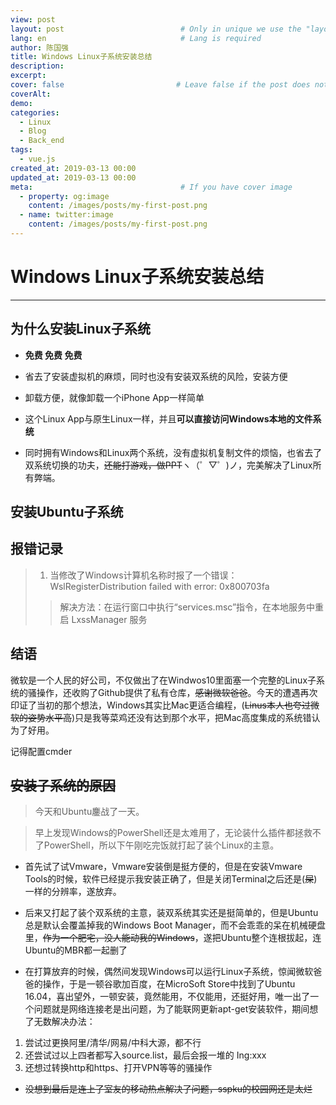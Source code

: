 ```yaml
---
view: post
layout: post                          # Only in unique we use the "layout: post"
lang: en                              # Lang is required
author: 陈国强
title: Windows Linux子系统安装总结
description:
excerpt:
cover: false                         # Leave false if the post does not have cover image, if there is set to true
coverAlt:
demo:
categories:
  - Linux
  - Blog
  - Back_end
tags:
  - vue.js
created_at: 2019-03-13 00:00
updated_at: 2019-03-13 00:00
meta:                                 # If you have cover image
  - property: og:image
    content: /images/posts/my-first-post.png
  - name: twitter:image
    content: /images/posts/my-first-post.png
---
```


# Windows Linux子系统安装总结

---

## 为什么安装Linux子系统

+ **免费 免费 免费**

+ 省去了安装虚拟机的麻烦，同时也没有安装双系统的风险，安装方便

+ 卸载方便，就像卸载一个iPhone App一样简单

+ 这个Linux App与原生Linux一样，并且**可以直接访问Windows本地的文件系统**

+ 同时拥有Windows和Linux两个系统，没有虚拟机复制文件的烦恼，也省去了双系统切换的功夫，~~还能打游戏，做PPT~~ヽ（゜▽゜)ノ，完美解决了Linux所有弊端。

## 安装Ubuntu子系统

## 报错记录

> 1. 当修改了Windows计算机名称时报了一个错误：WslRegisterDistribution failed with error: 0x800703fa
>> 解决方法：在运行窗口中执行“services.msc”指令，在本地服务中重启 LxssManager 服务

## 结语

微软是一个人民的好公司，不仅做出了在Windwos10里面塞一个完整的Linux子系统的骚操作，还收购了Github提供了私有仓库，~~感谢微软爸爸~~。今天的遭遇再次印证了当初的那个想法，Windows其实比Mac更适合编程，(~~Linus本人也夸过微软的姿势水平高~~)只是我等菜鸡还没有达到那个水平，把Mac高度集成的系统错认为了好用。

记得配置cmder

## ~~安装子系统的原因~~

> 今天和Ubuntu鏖战了一天。

> 早上发现Windows的PowerShell还是太难用了，无论装什么插件都拯救不了PowerShell，所以下午刚吃完饭就打起了装个Linux的主意。

+ 首先试了试Vmware，Vmware安装倒是挺方便的，但是在安装Vmware Tools的时候，软件已经提示我安装正确了，但是关闭Terminal之后还是(~~屎~~)一样的分辨率，遂放弃。

+ 后来又打起了装个双系统的主意，装双系统其实还是挺简单的，但是Ubuntu总是默认会覆盖掉我的Windows Boot Manager，而不会乖乖的呆在机械硬盘里，~~作为一个肥宅，没人能动我的Windows~~，遂把Ubuntu整个连根拔起，连Ubuntu的MBR都一起删了

+ 在打算放弃的时候，偶然间发现Windows可以运行Linux子系统，惊闻微软爸爸的操作，于是一顿谷歌加百度，在MicroSoft Store中找到了Ubuntu 16.04，喜出望外，一顿安装，竟然能用，不仅能用，还挺好用，唯一出了一个问题就是网络连接老是出问题，为了能联网更新apt-get安装软件，期间想了无数解决办法：
1. 尝试过更换阿里/清华/网易/中科大源，都不行
2. 还尝试过以上四者都写入source.list，最后会报一堆的 Ing:xxx
3. 还想过转换http和https、打开VPN等等的骚操作

+ ~~没想到最后是连上了室友的移动热点解决了问题，sspku的校园网还是太烂~~
